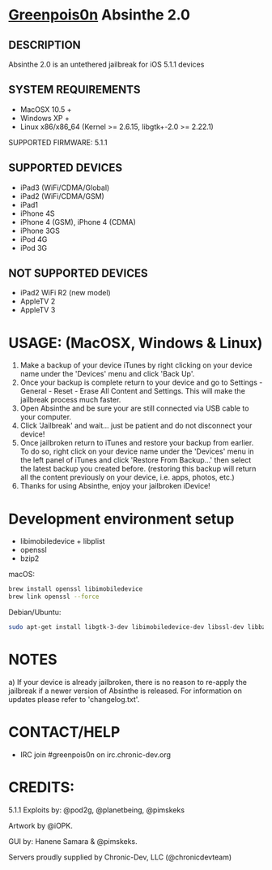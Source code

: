 # [Greenpois0n](http://greenpois0n.com/) Absinthe 2.0

## DESCRIPTION

Absinthe 2.0 is an untethered jailbreak for iOS 5.1.1 devices

## SYSTEM REQUIREMENTS

- MacOSX 10.5 +
- Windows XP +
- Linux x86/x86_64 (Kernel >= 2.6.15, libgtk+-2.0 >= 2.22.1)

SUPPORTED FIRMWARE: 5.1.1

## SUPPORTED DEVICES

- iPad3 (WiFi/CDMA/Global)
- iPad2 (WiFi/CDMA/GSM)
- iPad1
- iPhone 4S
- iPhone 4 (GSM), iPhone 4 (CDMA)
- iPhone 3GS
- iPod 4G
- iPod 3G

## NOT SUPPORTED DEVICES

- iPad2 WiFi R2 (new model)
- AppleTV 2
- AppleTV 3

# USAGE: (MacOSX, Windows & Linux)

1. Make a backup of your device iTunes by right clicking on your device name under the 'Devices' menu and click 'Back Up'.
2. Once your backup is complete return to your device and go to Settings - General - Reset - Erase All Content and Settings. This will make the jailbreak process much faster.
3. Open Absinthe and be sure your are still connected via USB cable to your computer.
4. Click 'Jailbreak' and wait... just be patient and do not disconnect your device!
5. Once jailbroken return to iTunes and restore your backup from earlier. To do so, right click on your device name under the 'Devices' menu in the left panel of iTunes and click 'Restore From Backup...' then select the latest backup you created before. (restoring this backup will return all the content previously on your device, i.e. apps, photos, etc.) 
6. Thanks for using Absinthe, enjoy your jailbroken iDevice!

# Development environment setup

- libimobiledevice + libplist
- openssl
- bzip2

macOS:
```bash
brew install openssl libimobiledevice
brew link openssl --force
```

Debian/Ubuntu:
```bash
sudo apt-get install libgtk-3-dev libimobiledevice-dev libssl-dev libbz2-dev
```

# NOTES

a) If your device is already jailbroken, there is no reason to re-apply the jailbreak if a newer version of Absinthe is released. For information on updates please refer to 'changelog.txt'.

# CONTACT/HELP

- IRC join #greenpois0n on irc.chronic-dev.org

# CREDITS:

5.1.1 Exploits by: @pod2g, @planetbeing, @pimskeks

Artwork by @iOPK.

GUI by: Hanene Samara & @pimskeks.

Servers proudly supplied by Chronic-Dev, LLC (@chronicdevteam)
